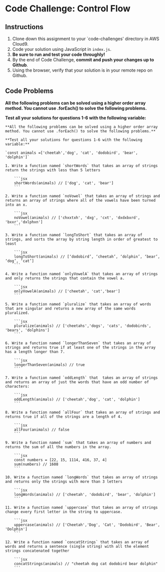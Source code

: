 # Code Challenge: Control Flow

## Instructions

1. Clone down this assignment to your `code-challenges' directory in AWS Cloud9.  
2. Code your solution using JavaScript in `index.js`. 
3. **Be sure to run and test your code throughly!**
4. By the end of Code Challenge, **commit and push your changes up to Github**.
5. Using the browser, verify that your solution is in your remote repo on Github.

## Code Problems

**All the following problems can be solved using a higher order array method. You cannot use .forEach() to solve the following problems.** 

**Test all your solutions for questions 1-6 with the following variable:** 

    **All the following problems can be solved using a higher order array method. You cannot use .forEach() to solve the following problems.** 
    
    **Test all your solutions for questions 1-6 with the following variable:** 
    
    `const animals =['cheetah','dog', 'cat', 'dodobird', 'bear', 'dolphin']`
    
    1. Write a function named `shortWords` that takes an array of strings return the strings with less than 5 letters
        
        ```jsx
        shortWords(animals) // ['dog', 'cat', 'bear']
        ```
        
    2. Write a function named `noVowel` that takes an array of strings and returns an array of strings where all of the vowels have been turned into an x. 
        
        ```jsx
        noVowel(animals) // ['chxxtxh', 'dxg', 'cxt', 'dxdxbxrd', 'bxxr','dxlphxn']
        ```
        
    3. Write a function named `longToShort` that takes an array of strings, and sorts the array by string length in order of greatest to least 
        
        ```jsx
        longToShort(animals) // [‘dodobird’, ‘cheetah’, ‘dolphin’, ‘bear’, ‘dog’, ‘cat’]
        ```
        
    4. Write a function named `onlyVowelA` that takes an array of strings and only returns the strings that contain the vowel a. 
        
        ```jsx
        onlyVowelA(animals) // ['cheetah', 'cat','bear']
        ```
        
    5. Write a function named `pluralize` that takes an array of words that are singular and returns a new array of the same words pluralized.
        
        ```jsx
        pluralize(animals) // ['cheetahs','dogs', 'cats', 'dodobirds', 'bears', 'dolphins']
        ```
        
    6. Write a function named `longerThanSeven` that takes an array of strings and returns true if at least one of the strings in the array has a length longer than 7.
        
        ```jsx
        longerThanSeven(animals) // true 
        ```
        
    7. Write a function named `oddLength` that  takes an array of strings and returns an array of just the words that have an odd number of characters:
        
        ```jsx
        oddLength(animals) // ['cheetah','dog', 'cat', 'dolphin']
        ```
        
    8. Write a function named `allFour` that takes an array of strings and returns true if all of the strings are a length of 4. 
        
        ```jsx
        allFour(animals) // false
        ```
        
    9. Write a function named `sum` that takes an array of numbers and returns the sum of all the numbers in the array.
        
        ```jsx
        const numbers = [22, 15, 1114, 416, 37, 4]
        sum(numbers) // 1608
        ```
        
    10. Write a function named `longWords` that takes an array of strings and returns only the strings with more than 3 letters
        
        ```jsx
        longWords(animals) // ['cheetah', 'dodobird', 'bear', 'dolphin']
        ```
        
    11. Write a function named `uppercase` that takes an array of strings change every first letter in the string to uppercase.
        
        ```jsx
        uppercase(animals) // ['Cheetah','Dog', 'Cat', 'Dodobird', 'Bear', 'Dolphin']
        ```
        
    12. Write a function named `concatStrings` that takes an array of words and returns a sentence (single string) with all the element strings concatenated together
        
        ```jsx
        concatStrings(animals) // "cheetah dog cat dodobird bear dolphin"
        ```
